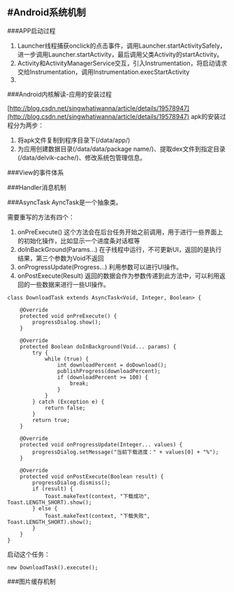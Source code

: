 #Android系统机制
---
###APP启动过程

1. Launcher线程捕获onclick的点击事件，调用Launcher.startActivitySafely，进一步调用Launcher.startActivity，最后调用父类Activity的startActivity。
2. Activity和ActivityManagerService交互，引入Instrumentation，将启动请求交给Instrumentation，调用Instrumentation.execStartActivity
3. 

###Android内核解读-应用的安装过程

[http://blog.csdn.net/singwhatiwanna/article/details/19578947](http://blog.csdn.net/singwhatiwanna/article/details/19578947)
apk的安装过程分为两步：

1. 将apk文件复制到程序目录下(/data/app/)
2. 为应用创建数据目录(/data/data/package name/)、提取dex文件到指定目录(/data/delvik-cache/)、修改系统包管理信息。


###View的事件体系



###Handler消息机制


###AsyncTask
AyncTask是一个抽象类。

需要重写的方法有四个：
1. onPreExecute()
	这个方法会在后台任务开始之前调用，用于进行一些界面上的初始化操作，比如显示一个进度条对话框等
2. doInBackGround(Params...)
	在子线程中运行，不可更新UI，返回的是执行结果，第三个参数为Void不返回
3. onProgressUpdate(Progress...)
	利用参数可以进行UI操作。
4. onPostExecute(Result)
	返回的数据会作为参数传递到此方法中，可以利用返回的一些数据来进行一些UI操作。

```
class DownloadTask extends AsyncTask<Void, Integer, Boolean> {  
  
    @Override  
    protected void onPreExecute() {  
        progressDialog.show();  
    }  
  
    @Override  
    protected Boolean doInBackground(Void... params) {  
        try {  
            while (true) {  
                int downloadPercent = doDownload();  
                publishProgress(downloadPercent);  
                if (downloadPercent >= 100) {  
                    break;  
                }  
            }  
        } catch (Exception e) {  
            return false;  
        }  
        return true;  
    }  
  
    @Override  
    protected void onProgressUpdate(Integer... values) {  
        progressDialog.setMessage("当前下载进度：" + values[0] + "%");  
    }  
  
    @Override  
    protected void onPostExecute(Boolean result) {  
        progressDialog.dismiss();  
        if (result) {  
            Toast.makeText(context, "下载成功", Toast.LENGTH_SHORT).show();  
        } else {  
            Toast.makeText(context, "下载失败", Toast.LENGTH_SHORT).show();  
        }  
    }  
}  
```

启动这个任务：

```
new DownloadTask().execute();
```







###图片缓存机制




